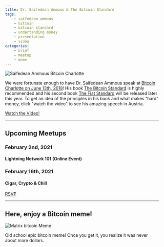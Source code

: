 ```yaml
---
title: Dr. Saifedean Ammous & The Bitcoin Standard
tags:
    - saifedean ammous
    - bitcoin
    - bitcoin standard
    - undertanding money
    - presentation
    - video
categories:
    - brief
    - meetup
    - meme
---
```


![Saifedean Ammous Bitcoin Charlotte](/assets/img/posts/saifedean-ammous-bitcoin-charlotte.jpg "Saifedean Ammous Bitcoin Charlotte")

We were fortunate enough to have Dr. Saifedean Ammous speak at [Bitcoin Charlotte on June 13th, 2018](https://www.meetup.com/BitcoinCharlotte/events/249842325/)! His book [The Bitcoin Standard](https://www.amazon.com/Bitcoin-Standard-Decentralized-Alternative-Central/dp/1119473861) is highly recommended and his second book [The Fiat Standard](https://saifedean.com/the-fiat-standard/) will be released later this year. To get an idea of the principles in his book and what makes "hard" money, click "watch the video" to see his amazing speech in Austria.


<a class="cta" href="https://youtu.be/Zbm772vF-5M?t=272">Watch the Video!</a>

---

## Upcoming Meetups

### February 2nd, 2021 
#### Lightning Network 101 (Online Event)


### February 16th, 2021 
#### Cigar, Crypto & Chill

<a class="cta" href="https://www.meetup.com/BitcoinCharlotte/events/">RSVP</a>

---
## Here, enjoy a Bitcoin meme!

![Matrix bitcoin Meme](/assets/img/posts/matrix-bitcoin-meme.jpg "Matrix Bitcoin Meme")

Old school epic bitcoin meme! Once you get it, you realize it was never about more dollars.